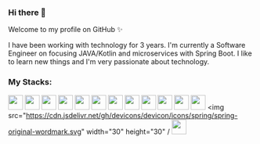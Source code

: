 ### Hi there 👋
Welcome to my profile on GitHub ✨

I have been working with technology for 3 years.
I'm currently a Software Engineer on focusing JAVA/Kotlin and microservices with Spring Boot.
I like to learn new things and I'm very passionate about technology.

### My Stacks:
<img src="https://cdn.jsdelivr.net/gh/devicons/devicon/icons/git/git-original.svg" width="30" height="30"/> <img src="https://cdn.jsdelivr.net/gh/devicons/devicon/icons/apachekafka/apachekafka-original.svg" width="30" height="30"/> <img src="https://cdn.jsdelivr.net/gh/devicons/devicon/icons/googlecloud/googlecloud-original-wordmark.svg" width="30" height="30"/> <img src="https://cdn.jsdelivr.net/gh/devicons/devicon/icons/amazonwebservices/amazonwebservices-original-wordmark.svg" width="30" height="30"/> <img src="https://cdn.jsdelivr.net/gh/devicons/devicon/icons/docker/docker-original-wordmark.svg" width="30" height="30"/> <img src="https://cdn.jsdelivr.net/gh/devicons/devicon/icons/github/github-original.svg" width="30" height="30"/> <img src="https://cdn.jsdelivr.net/gh/devicons/devicon/icons/gradle/gradle-plain.svg" width="30" height="30"/> <img src="https://cdn.jsdelivr.net/gh/devicons/devicon/icons/java/java-original-wordmark.svg" width="30" height="30"/> <img src="https://cdn.jsdelivr.net/gh/devicons/devicon/icons/kubernetes/kubernetes-plain-wordmark.svg" width="30" height="30"/> <img src="https://cdn.jsdelivr.net/gh/devicons/devicon/icons/mysql/mysql-original-wordmark.svg" width="30" height="30"/> <img src="https://cdn.jsdelivr.net/gh/devicons/devicon/icons/oracle/oracle-original.svg" width="30" height="30" /> <img src="https://cdn.jsdelivr.net/gh/devicons/devicon/icons/postgresql/postgresql-original-wordmark.svg" width="30" height="30" /> <img src="https://cdn.jsdelivr.net/gh/devicons/devicon/icons/spring/spring-original-wordmark.svg" width="30" height="30" / <img src="https://cdn.jsdelivr.net/gh/devicons/devicon/icons/kotlin/kotlin-original-wordmark.svg" width="30" height="30" />
          

